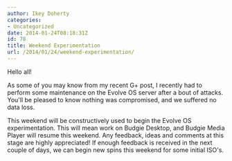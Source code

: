 ```yaml
---
author: Ikey Doherty
categories:
- Uncategorized
date: 2014-01-24T08:18:31Z
id: 78
title: Weekend Experimentation
url: /2014/01/24/weekend-experimentation/
---
```


Hello all!

As some of you may know from my recent G+ post, I recently had to perform some maintenance on the Evolve OS server after a bout of attacks. You'll be pleased to
 know nothing was compromised, and we suffered no data loss.
 <!--more-->

This weekend will be constructively used to begin the Evolve OS experimentation. This will mean work on Budgie Desktop, and Budgie Media Player will resume this 
weekend. Any feedback, ideas and comments at this stage are highly appreciated! If enough feedback is received in the next couple of days, we can begin new spins this 
weekend for some initial ISO's.